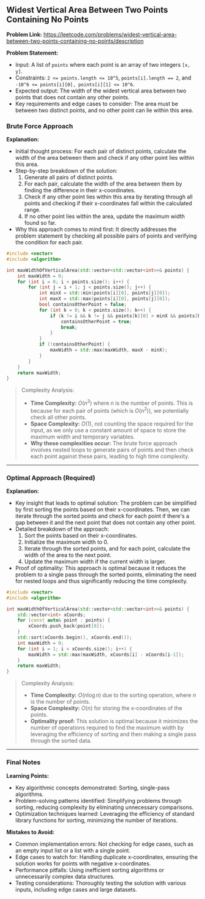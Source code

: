 ## Widest Vertical Area Between Two Points Containing No Points

**Problem Link:** https://leetcode.com/problems/widest-vertical-area-between-two-points-containing-no-points/description

**Problem Statement:**
- Input: A list of `points` where each point is an array of two integers `[x, y]`.
- Constraints: `2 <= points.length <= 10^5`, `points[i].length == 2`, and `-10^6 <= points[i][0], points[i][1] <= 10^6`.
- Expected output: The width of the widest vertical area between two points that does not contain any other points.
- Key requirements and edge cases to consider: The area must be between two distinct points, and no other point can lie within this area.

### Brute Force Approach

**Explanation:**
- Initial thought process: For each pair of distinct points, calculate the width of the area between them and check if any other point lies within this area.
- Step-by-step breakdown of the solution:
  1. Generate all pairs of distinct points.
  2. For each pair, calculate the width of the area between them by finding the difference in their x-coordinates.
  3. Check if any other point lies within this area by iterating through all points and checking if their x-coordinates fall within the calculated range.
  4. If no other point lies within the area, update the maximum width found so far.
- Why this approach comes to mind first: It directly addresses the problem statement by checking all possible pairs of points and verifying the condition for each pair.

```cpp
#include <vector>
#include <algorithm>

int maxWidthOfVerticalArea(std::vector<std::vector<int>>& points) {
    int maxWidth = 0;
    for (int i = 0; i < points.size(); i++) {
        for (int j = i + 1; j < points.size(); j++) {
            int minX = std::min(points[i][0], points[j][0]);
            int maxX = std::max(points[i][0], points[j][0]);
            bool containsOtherPoint = false;
            for (int k = 0; k < points.size(); k++) {
                if (k != i && k != j && points[k][0] > minX && points[k][0] < maxX) {
                    containsOtherPoint = true;
                    break;
                }
            }
            if (!containsOtherPoint) {
                maxWidth = std::max(maxWidth, maxX - minX);
            }
        }
    }
    return maxWidth;
}
```

> Complexity Analysis:
> - **Time Complexity:** $O(n^3)$ where $n$ is the number of points. This is because for each pair of points (which is $O(n^2)$), we potentially check all other points.
> - **Space Complexity:** $O(1)$, not counting the space required for the input, as we only use a constant amount of space to store the maximum width and temporary variables.
> - **Why these complexities occur:** The brute force approach involves nested loops to generate pairs of points and then check each point against these pairs, leading to high time complexity.

---

### Optimal Approach (Required)

**Explanation:**
- Key insight that leads to optimal solution: The problem can be simplified by first sorting the points based on their x-coordinates. Then, we can iterate through the sorted points and check for each point if there's a gap between it and the next point that does not contain any other point.
- Detailed breakdown of the approach:
  1. Sort the points based on their x-coordinates.
  2. Initialize the maximum width to 0.
  3. Iterate through the sorted points, and for each point, calculate the width of the area to the next point.
  4. Update the maximum width if the current width is larger.
- Proof of optimality: This approach is optimal because it reduces the problem to a single pass through the sorted points, eliminating the need for nested loops and thus significantly reducing the time complexity.

```cpp
#include <vector>
#include <algorithm>

int maxWidthOfVerticalArea(std::vector<std::vector<int>>& points) {
    std::vector<int> xCoords;
    for (const auto& point : points) {
        xCoords.push_back(point[0]);
    }
    std::sort(xCoords.begin(), xCoords.end());
    int maxWidth = 0;
    for (int i = 1; i < xCoords.size(); i++) {
        maxWidth = std::max(maxWidth, xCoords[i] - xCoords[i-1]);
    }
    return maxWidth;
}
```

> Complexity Analysis:
> - **Time Complexity:** $O(n \log n)$ due to the sorting operation, where $n$ is the number of points.
> - **Space Complexity:** $O(n)$ for storing the x-coordinates of the points.
> - **Optimality proof:** This solution is optimal because it minimizes the number of operations required to find the maximum width by leveraging the efficiency of sorting and then making a single pass through the sorted data.

---

### Final Notes

**Learning Points:**
- Key algorithmic concepts demonstrated: Sorting, single-pass algorithms.
- Problem-solving patterns identified: Simplifying problems through sorting, reducing complexity by eliminating unnecessary comparisons.
- Optimization techniques learned: Leveraging the efficiency of standard library functions for sorting, minimizing the number of iterations.

**Mistakes to Avoid:**
- Common implementation errors: Not checking for edge cases, such as an empty input list or a list with a single point.
- Edge cases to watch for: Handling duplicate x-coordinates, ensuring the solution works for points with negative x-coordinates.
- Performance pitfalls: Using inefficient sorting algorithms or unnecessarily complex data structures.
- Testing considerations: Thoroughly testing the solution with various inputs, including edge cases and large datasets.